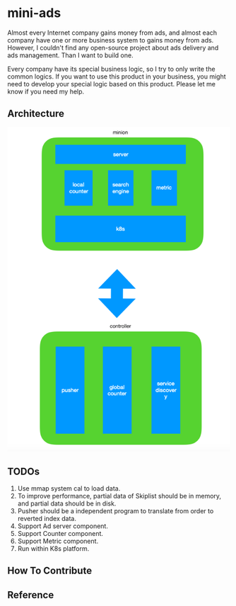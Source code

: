 # mini-ads

Almost every Internet company gains money from ads, and almost each company have one or more business system to gains money from ads. However, I couldn't find any open-source project about ads delivery and ads management. Than I want to build one.

Every company have its special business logic, so I try to only write the common logics. If you want to use this product in your business, you might need to develop your special logic based on this product. Please let me know if you need my help. 

## Architecture
![image](./architecture.png)
## TODOs
1. Use mmap system cal to load data.
2. To improve performance, partial data of Skiplist should be in memory, and partial data should be in disk.
3. Pusher should be a independent program to translate from order to reverted index data.
4. Support Ad server component.
5. Support Counter component.
6. Support Metric component.
7. Run within K8s platform.

## How To Contribute

## Reference